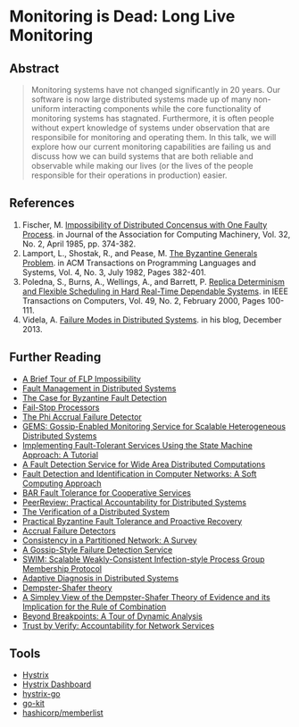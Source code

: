 # Monitoring is Dead: Long Live Monitoring

## Abstract

> Monitoring systems have not changed significantly in 20 years. Our software
> is now large distributed systems made up of many non-uniform interacting
> components while the core functionality of monitoring systems has stagnated.
> Furthermore, it is often people without expert knowledge of systems under
> observation that are responsibile for monitoring and operating them. In this
> talk, we will explore how our current monitoring capabilities are failing us
> and discuss how we can build systems that are both reliable and observable
> while making our lives (or the lives of the people responsible for their
> operations in production) easier.

## References

1. Fischer, M. [Impossibility of Distributed Concensus with One Faulty Process](https://groups.csail.mit.edu/tds/papers/Lynch/jacm85.pdf). in Journal of the Association for Computing Machinery, Vol. 32, No. 2, April 1985, pp. 374-382. 
2. Lamport, L., Shostak, R., and Pease, M. [The Byzantine Generals Problem](http://research.microsoft.com/en-us/um/people/lamport/pubs/byz.pdf). in ACM Transactions on Programming Languages and Systems, Vol. 4, No. 3, July 1982, Pages 382-401.
3. Poledna, S., Burns, A., Wellings, A., and Barrett, P. [Replica Determinism and Flexible Scheduling in Hard Real-Time Dependable Systems](https://people.cs.pitt.edu/~melhem/courses/3530/papers/ft5.pdf). in IEEE Transactions on Computers, Vol. 49, No. 2, February 2000, Pages 100-111.
4. Videla, A. [Failure Modes in Distributed Systems](http://videlalvaro.github.io/2013/12/failure-modes-in-distributed-systems.html). in his blog, December 2013.


## Further Reading

* [A Brief Tour of FLP Impossibility](http://the-paper-trail.org/blog/a-brief-tour-of-flp-impossibility/)
* [Fault Management in Distributed Systems](http://repository.upenn.edu/cgi/viewcontent.cgi?article=1960&context=cis_reports)
* [The Case for Byzantine Fault Detection](https://www.usenix.org/legacy/event/hotdep06/tech/prelim_papers/haeberlen/haeberlen_html/index.html)
* [Fail-Stop Processors](https://www.cs.cornell.edu/fbs/publications/FailStop.pdf)
* [The Phi Accrual Failure Detector](http://fubica.lsd.ufcg.edu.br/hp/cursos/cfsc/papers/hayashibara04theaccrual.pdf)
* [GEMS: Gossip-Enabled Monitoring Service for Scalable Heterogeneous Distributed Systems](http://docs.hcs.ufl.edu/pubs/GEMS2005.pdf)
* [Implementing Fault-Tolerant Services Using the State Machine Approach: A Tutorial](https://www.cs.cornell.edu/fbs/publications/SMSurvey.pdf)
* [A Fault Detection Service for Wide Area Distributed Computations](http://toolkit.globus.org/ftppub/globus/papers/hbm.pdf)
* [Fault Detection and Identification in Computer Networks: A Soft Computing Approach](https://uwspace.uwaterloo.ca/bitstream/handle/10012/4905/NFMS_PhD_Thesis_Jan7.pdf)
* [BAR Fault Tolerance for Cooperative Services](https://www.cs.utexas.edu/~lorenzo/papers/sosp05.pdf)
* [PeerReview: Practical Accountability for Distributed Systems](http://www.sosp2007.org/papers/sosp118-haeberlen.pdf)
* [The Verification of a Distributed System](http://queue.acm.org/detail.cfm?id=2889274)
* [Practical Byzantine Fault Tolerance and Proactive Recovery](http://research.microsoft.com/en-us/um/people/mcastro/publications/p398-castro-bft-tocs.pdf)
* [Accrual Failure Detectors](http://www.jaist.ac.jp/jinzai/Report16/Hayashibara.pdf)
* [Consistency in a Partitioned Network: A Survey](http://repository.upenn.edu/cgi/viewcontent.cgi?article=1669&context=cis_reports)
* [A Gossip-Style Failure Detection Service](https://www.cs.cornell.edu/home/rvr/papers/GossipFD.pdf)
* [SWIM: Scalable Weakly-Consistent Infection-style Process Group Membership Protocol](https://www.cs.cornell.edu/~asdas/research/dsn02-swim.pdf)
* [Adaptive Diagnosis in Distributed Systems](http://www.research.ibm.com/people/r/rish/papers/IEEE.pdf)
* [Dempster-Shafer theory](https://en.wikipedia.org/wiki/Dempster%E2%80%93Shafer_theory)
* [A Simpley View of the Dempster-Shafer Theory of Evidence and its Implication for the Rule of Combination](http://people.eecs.berkeley.edu/~zadeh/papers/Dempster-Shafer_1986.pdf)
* [Beyond Breakpoints: A Tour of Dynamic Analysis](https://github.com/dijkstracula/QConNYC2016)
* [Trust by Verify: Accountability for Network Services](http://issg.cs.duke.edu/publications/trust-ew04.pdf)

## Tools

* [Hystrix](https://github.com/Netflix/Hystrix)
* [Hystrix Dashboard](https://github.com/Netflix/Hystrix/tree/master/hystrix-dashboard)
* [hystrix-go](https://github.com/afex/hystrix-go)
* [go-kit](https://github.com/go-kit/kit)
* [hashicorp/memberlist](https://github.com/hashicorp/memberlist)
